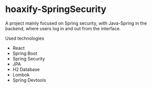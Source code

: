 # hoaxify-SpringSecurity

A project mainly focused on Spring security, with Java-Spring in the backend, where users log in and out from the interface.

Used technologies
- React
- Spring Boot
- Spring Security
- JPA
- H2 Database
- Lombok
- Spring Devtools
